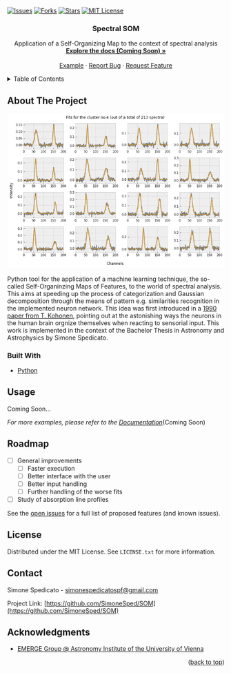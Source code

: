 <div id="top"></div>
<!-- PROJECT SHIELDS -->
<!--
*** I'm using markdown "reference style" links for readability.
*** Reference links are enclosed in brackets [ ] instead of parentheses ( ).
*** See the bottom of this document for the declaration of the reference variables
*** for contributors-url, forks-url, etc. This is an optional, concise syntax you may use.
*** https://www.markdownguide.org/basic-syntax/#reference-style-links
-->

[![Issues][issues-shield]][issues-url]
[![Forks][forks-shield]][forks-url]
[![Stars][stars-shield]][stars-url]
[![MIT License][license-shield]][license-url]

<div align="center">

<h3 align="center">Spectral SOM</h3>

  <p align="center">
    Application of a Self-Organizing Map to the context of spectral analysis
    <br />
    <a href="https://github.com/github_username/repo_name"><strong>Explore the docs (Coming Soon) »</strong></a>
    <br />
    <br />
    <a href="#usage">Example</a>
    ·
    <a href="https://github.com/SimoneSped/SOM/issues">Report Bug</a>
    ·
    <a href="https://github.com/SimoneSped/SOM/issues">Request Feature</a>
  </p>
</div>
<!-- TABLE OF CONTENTS -->
<details>
  <summary>Table of Contents</summary>
  <ol>
    <li>
      <a href="#about-the-project">About The Project</a>
      <ul>
        <li><a href="#built-with">Built With</a></li>
      </ul>
    </li>
    <!--<li>
      <a href="#getting-started">Getting Started</a>
      <ul>
        <li><a href="#prerequisites">Prerequisites</a></li>
        <li><a href="#installation">Installation</a></li>
      </ul>
    </li>-->
    <li><a href="#usage">Example</a></li>
    <li><a href="#roadmap">Roadmap</a></li>
    <!--<li><a href="#contributing">Contributing</a></li>-->
    <li><a href="#license">License</a></li>
    <li><a href="#contact">Contact</a></li>
    <li><a href="#acknowledgments">Acknowledgments</a></li>
  </ol>
</details>

<!-- ABOUT THE PROJECT -->

## About The Project

<div align="center">
  <a href="https://github.com/SimoneSped/SOM/">
    <img src="figures/fits.png" alt="Logo">
  </a>
</div>

Python tool for the application of a machine learning technique, the so-called Self-Organinzing Maps of Features, to the world of spectral analysis. This aims at speeding up the process of categorization and Gaussian decomposition through the means of pattern e.g. similarities recognition in the implemented neuron network. This idea was first introduced in a <a href=https://ieeexplore.ieee.org/abstract/document/58325> 1990 paper from T. Kohonen</a>, pointing out at the astonishing ways the neurons in the human brain orgnize themselves when reacting to sensorial input. This work is implemented in the context of the Bachelor Thesis in Astronomy and Astrophysics by Simone Spedicato.


### Built With

* [Python](https://www.python.org/)



<!--## Getting Started

This is an example of how you may give instructions on setting up your project locally.
To get a local copy up and running follow these simple example steps.

### Prerequisites

This is an example of how to list things you need to use the software and how to install them.
* npm
  ```sh
  npm install npm@latest -g
  
  ### Installation

1. Get a free API Key at [https://example.com](https://example.com)
2. Clone the repo
   ```sh
   git clone https://github.com/github_username/repo_name.git
   ```
3. Install NPM packages
   ```sh
   npm install
   ```
4. Enter your API in `config.js`
   ```js
   const API_KEY = 'ENTER YOUR API';
   ```

<p align="right">(<a href="#top">back to top</a>)</p>-->

<!-- USAGE EXAMPLES -->

## Usage

Coming Soon...

_For more examples, please refer to the [Documentation](https://example.com)_(Coming Soon)


<!-- ROADMAP -->

## Roadmap

- [ ] General improvements  
    - [ ] Faster execution
    - [ ] Better interface with the user
    - [ ] Better input handling
    - [ ] Further handling of the worse fits
- [ ] Study of absorption line profiles

See the [open issues](https://github.com/SimoneSped/SOM/issues) for a full list of proposed features (and known issues).



<!-- CONTRIBUTING 

## Contributing

Contributions are what make the open source community such an amazing place to learn, inspire, and create. Any contributions you make are **greatly appreciated**.

If you have a suggestion that would make this better, please fork the repo and create a pull request. You can also simply open an issue with the tag "enhancement".
Don't forget to give the project a star! Thanks again!

1. Fork the Project
2. Create your Feature Branch (`git checkout -b feature/AmazingFeature`)
3. Commit your Changes (`git commit -m 'Add some AmazingFeature'`)
4. Push to the Branch (`git push origin feature/AmazingFeature`)
5. Open a Pull Request

<p align="right">(<a href="#top">back to top</a>)</p>-->



<!-- LICENSE -->

## License

Distributed under the MIT License. See `LICENSE.txt` for more information.



<!-- CONTACT -->

## Contact

Simone Spedicato - simonespedicatospf@gmail.com

Project Link: [https://github.com/SimoneSped/SOM](https://github.com/SimoneSped/SOM)



<!-- ACKNOWLEDGMENTS -->

## Acknowledgments

* [EMERGE Group @ Astronomy Institute of the University of Vienna](https://emerge.univie.ac.at/)

<p align="right">(<a href="#top">back to top</a>)</p>

[forks-shield]: https://img.shields.io/github/forks/SimoneSped/SOM
[forks-url]: https://github.com/github_username/repo_name/network/members
[issues-shield]: https://img.shields.io/github/issues/SimoneSped/SOM
[issues-url]: https://github.com/SimoneSped/SOM/issues
[stars-shield]: https://img.shields.io/github/stars/SimoneSped/SOM
[stars-url]: https://github.com/github_username/repo_name/stargazers
[license-shield]: https://img.shields.io/github/license/SimoneSped/SOM
[license-url]: https://github.com/github_username/repo_name/blob/master/LICENSE.txt
[fits-screenshot]: figures/fits.png
